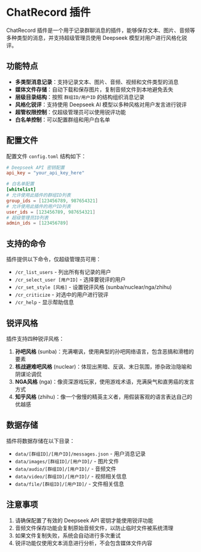 # ChatRecord 插件

ChatRecord 插件是一个用于记录群聊消息的插件，能够保存文本、图片、音频等多种类型的消息，并支持超级管理员使用 Deepseek 模型对用户进行风格化锐评。

## 功能特点

- **多类型消息记录**：支持记录文本、图片、音频、视频和文件类型的消息
- **媒体文件存储**：自动下载和保存图片，复制音频文件到本地避免丢失
- **层级目录结构**：按照 `群组ID/用户ID` 的结构组织消息记录
- **风格化锐评**：支持使用 Deepseek AI 模型以多种风格对用户发言进行锐评
- **超管权限控制**：仅超级管理员可以使用锐评功能
- **白名单控制**：可以配置群组和用户白名单

## 配置文件

配置文件 `config.toml` 结构如下：

```toml
# Deepseek API 密钥配置
api_key = "your_api_key_here"

# 白名单配置
[whitelist]
# 允许使用此插件的群组ID列表
group_ids = [123456789, 987654321]
# 允许使用此插件的用户ID列表
user_ids = [123456789, 987654321]
# 超级管理员ID列表
admin_ids = [123456789]
```

## 支持的命令

插件提供以下命令，仅超级管理员可用：

- `/cr_list_users` - 列出所有有记录的用户
- `/cr_select_user [用户ID]` - 选择要锐评的用户
- `/cr_set_style [风格]` - 设置锐评风格 (sunba/nuclear/nga/zhihu)
- `/cr_criticize` - 对选中的用户进行锐评
- `/cr_help` - 显示帮助信息

## 锐评风格

插件支持四种锐评风格：

1. **孙吧风格** (sunba)：充满嘲讽，使用典型的孙吧网络语言，包含恶搞和滑稽的要素
2. **核战避难吧风格** (nuclear)：体现出黑暗、反讽、末日氛围，掺杂政治隐喻和阴谋论调侃
3. **NGA风格** (nga)：像资深游戏玩家，使用游戏术语，充满戾气和直男癌的发言方式
4. **知乎风格** (zhihu)：像一个傲慢的精英主义者，用假装客观的语言表达自己的优越感

## 数据存储

插件将数据存储在以下目录：

- `data/[群组ID]/[用户ID]/messages.json` - 用户消息记录
- `data/images/[群组ID]/[用户ID]/` - 图片文件
- `data/audio/[群组ID]/[用户ID]/` - 音频文件
- `data/video/[群组ID]/[用户ID]/` - 视频相关信息
- `data/file/[群组ID]/[用户ID]/` - 文件相关信息

## 注意事项

1. 请确保配置了有效的 Deepseek API 密钥才能使用锐评功能
2. 音频文件保存功能会复制原始音频文件，以防止临时文件被系统清理
3. 如果文件复制失败，系统会自动进行多次重试
4. 锐评功能仅使用文本消息进行分析，不会包含媒体文件内容
